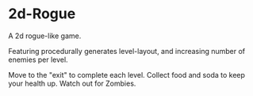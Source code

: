 # 2d-Rogue

A 2d rogue-like game.

Featuring procedurally generates level-layout, and increasing number of enemies per level.

Move to the "exit" to complete each level.
Collect food and soda to keep your health up.
Watch out for Zombies.
